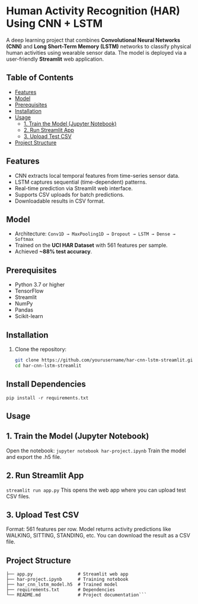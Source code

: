 # Human Activity Recognition (HAR) Using CNN + LSTM

A deep learning project that combines **Convolutional Neural Networks (CNN)** and **Long Short-Term Memory (LSTM)** networks to classify physical human activities using wearable sensor data. The model is deployed via a user-friendly **Streamlit** web application.

## Table of Contents

- [Features](#features)
- [Model](#model)
- [Prerequisites](#prerequisites)
- [Installation](#installation)
- [Usage](#usage)
  - [1. Train the Model (Jupyter Notebook)](#1-train-the-model-jupyter-notebook)
  - [2. Run Streamlit App](#2-run-streamlit-app)
  - [3. Upload Test CSV](#3-upload-test-csv)
- [Project Structure](#project-structure)

## Features

- CNN extracts local temporal features from time-series sensor data.
- LSTM captures sequential (time-dependent) patterns.
- Real-time prediction via Streamlit web interface.
- Supports CSV uploads for batch predictions.
- Downloadable results in CSV format.

## Model

- Architecture: `Conv1D → MaxPooling1D → Dropout → LSTM → Dense → Softmax`
- Trained on the **UCI HAR Dataset** with 561 features per sample.
- Achieved **~88% test accuracy**.

## Prerequisites

- Python 3.7 or higher
- TensorFlow
- Streamlit
- NumPy
- Pandas
- Scikit-learn

## Installation

1. Clone the repository:
   ```bash
   git clone https://github.com/yourusername/har-cnn-lstm-streamlit.git
   cd har-cnn-lstm-streamlit

## Install Dependencies
`pip install -r requirements.txt`

## Usage
## 1. Train the Model (Jupyter Notebook)
Open the notebook:
  `jupyter notebook har-project.ipynb`
Train the model and export the .h5 file.

## 2. Run Streamlit App
`streamlit run app.py`
This opens the web app where you can upload test CSV files.

## 3. Upload Test CSV
Format: 561 features per row.
Model returns activity predictions like WALKING, SITTING, STANDING, etc.
You can download the result as a CSV file.

## Project Structure
```har-cnn-lstm-streamlit/
├── app.py                 # Streamlit web app
├── har-project.ipynb      # Training notebook
├── har_cnn_lstm_model.h5  # Trained model
├── requirements.txt       # Dependencies
└── README.md              # Project documentation```

